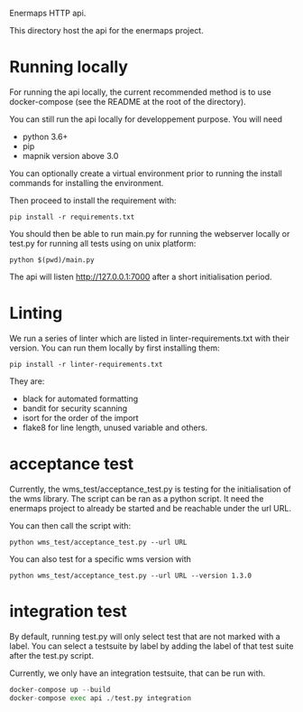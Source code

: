 Enermaps HTTP api.

This directory host the api for the enermaps project.

# Running locally

For running the api locally, the current recommended method
is to use docker-compose (see the README at the root of the directory).

You can still run the api locally for developpement purpose. You will need

* python 3.6+
* pip
* mapnik version above 3.0

You can optionally create a virtual environment prior to running the install commands for installing the environment.

Then proceed to install the requirement with:

```
pip install -r requirements.txt
```

You should then be able to run main.py for running the webserver locally or test.py for running all tests using on unix platform:

```
python $(pwd)/main.py
```
The api will listen http://127.0.0.1:7000 after a short initialisation period.

# Linting

We run a series of linter which are listed in linter-requirements.txt with their version.
You can run them locally by first installing them:

```
pip install -r linter-requirements.txt
```
They are:

* black for automated formatting
* bandit for security scanning
* isort for the order of the import
* flake8 for line length, unused variable and others.

# acceptance test

Currently, the wms_test/acceptance_test.py is testing for the initialisation of the wms library.
The script can be ran as a python script. It need the enermaps project to already be started and be reachable
under the url URL.

You can then call the script with:

```
python wms_test/acceptance_test.py --url URL
```

You can also test for a specific wms version with

```
python wms_test/acceptance_test.py --url URL --version 1.3.0
```

# integration test

By default, running test.py will only select test that are not marked with
a label. You can select a testsuite by label by adding the label of that test suite
after the test.py script.

Currently, we only have an integration testsuite, that can be run with.


```python
docker-compose up --build
docker-compose exec api ./test.py integration
```
